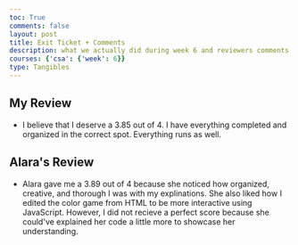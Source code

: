 ```yaml
---
toc: True
comments: false
layout: post
title: Exit Ticket + Comments
description: what we actually did during week 6 and reviewers comments from web programing basics test
courses: {'csa': {'week': 6}}
type: Tangibles
---
```

## My Review
- I believe that I deserve a 3.85 out of 4. I have everything completed and organized in the correct spot. Everything runs as well. 

## Alara's Review
- Alara gave me a 3.89 out of 4 because she noticed how organized, creative, and thorough I was with my explinations. She also liked how I edited the color game from HTML to be more interactive using JavaScript. However, I did not recieve a perfect score because she could've explained her code a little more to showcase her understanding.
